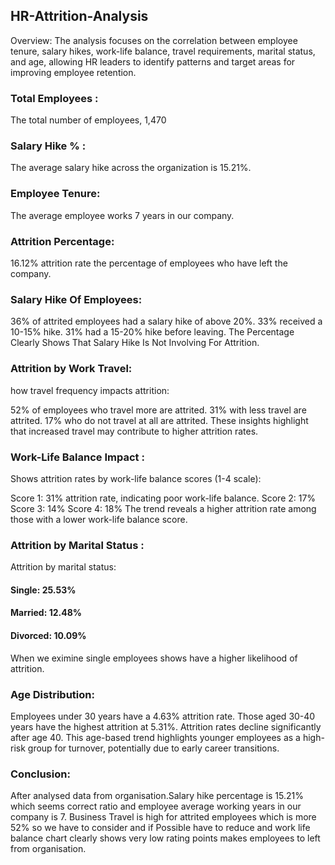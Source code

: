 ## HR-Attrition-Analysis
Overview:
The analysis focuses on the correlation between employee tenure, salary hikes, work-life balance, travel requirements, marital status, and age, allowing HR leaders to identify patterns and target areas for improving employee retention.

### Total Employees :
The total number of employees, 1,470

### Salary Hike % :
The average salary hike across the organization is 15.21%.

### Employee Tenure:
The average employee works 7 years in our company.

### Attrition Percentage:
16.12% attrition rate the percentage of employees who have left the company.

### Salary Hike Of Employees:
36% of attrited employees had a salary hike of above 20%.
33% received a 10-15% hike.
31% had a 15-20% hike before leaving.
The Percentage Clearly Shows That Salary Hike Is Not Involving For Attrition.

### Attrition by Work Travel:
how travel frequency impacts attrition:

52% of employees who travel more are attrited.
31% with less travel are attrited.
17% who do not travel at all are attrited.
These insights highlight that increased travel may contribute to higher attrition rates.

### Work-Life Balance Impact :
Shows attrition rates by work-life balance scores (1-4 scale):

Score 1: 31% attrition rate, indicating poor work-life balance.
Score 2: 17%
Score 3: 14%
Score 4: 18%
The trend reveals a higher attrition rate among those with a lower work-life balance score.

### Attrition by Marital Status :
Attrition by marital status:

#### Single: 25.53% 
#### Married: 12.48%
#### Divorced: 10.09%

When we eximine single employees shows have a higher likelihood of attrition.

### Age Distribution:

Employees under 30 years have a 4.63% attrition rate.
Those aged 30-40 years have the highest attrition at 5.31%.
Attrition rates decline significantly after age 40.
This age-based trend highlights younger employees as a high-risk group for turnover, potentially due to early career transitions.

### Conclusion:
After analysed data from organisation.Salary hike percentage is 15.21% which seems correct ratio and employee average working years in our company is 7. Business Travel is high for attrited employees which is more 52% so we have to consider and if Possible have to reduce and work life balance chart clearly shows very low rating points makes employees to left from organisation.

